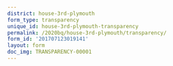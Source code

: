 ```yaml
---
district: house-3rd-plymouth
form_type: transparency
unique_id: house-3rd-plymouth-transparency
permalink: /2020bq/house-3rd-plymouth/transparency/
form_id: '201707123019141'
layout: form
doc_img: TRANSPARENCY-00001
---
```

